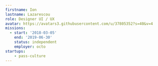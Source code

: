```yaml
---
firstname: Ion
lastname: Lazarescou
role: Designer UI / UX
avatar: https://avatars3.githubusercontent.com/u/37805352?s=40&v=4
missions:
  - start: '2018-03-05'
    end: '2019-06-30'
    status: independent
    employer: octo
startups:
    - pass-culture
---
```

